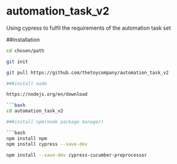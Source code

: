 # automation_task_v2
Using cypress to fulfil the requirements of the automation task set


##installation

```bash
cd chosen/path

git init

git pull https://github.com/thetoycompany/automation_task_v2

###install node

https://nodejs.org/en/download 

```bash
cd automation_task_v2

###install npm(node package manager)

```bash
npm install npm
npm install cypress --save-dev

npm install --save-dev cypress-cucumber-preprocessor